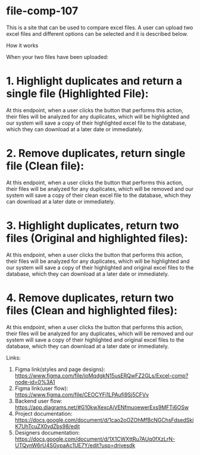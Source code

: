 # file-comp-107

This is a site that can be used to compare excel files. A user can upload two excel files and different options can be selected and it is described below.

How it works

When your two files have been uploaded:

# 1. Highlight duplicates and return a single file (Highlighted File): 

At this endpoint, when a user clicks the button that performs this action, their files will be analyzed for any duplicates, which will be highlighted and our system will save a copy of their highlighted excel file to the database, which they can download at a later date or immediately. 

# 2. Remove duplicates, return single file (Clean file): 

At this endpoint, when a user clicks the button that performs this action, their files will be analyzed for any duplicates, which will be removed and our system will save a copy of their clean excel file to the database, which they can download at a later date or immediately. 

# 3. Highlight duplicates, return two files (Original and highlighted files): 

At this endpoint, when a user clicks the button that performs this action, their files will be analyzed for any duplicates, which will be highlighted and our system will save a copy of their highlighted and original excel files to the database, which they can download at a later date or immediately. 

# 4. Remove  duplicates, return two files (Clean and highlighted files): 

At this endpoint, when a user clicks the button that performs this action, their files will be analyzed for any duplicates, which will be removed and our system will save a copy of their highlighted and original excel files to the database, which they can download at a later date or immediately. 

Links:
1. Figma link(styles and page designs): https://www.figma.com/file/ioMqdgkN15usERQwFZ2GLs/Excel-comp?node-id=0%3A1
2. Figma link(user flow): https://www.figma.com/file/CEOCYFi1LPAufi9Sj5CFVv
3. Backend user flow: https://app.diagrams.net/#G10kwXexcAjVENfmuoewerExs9MFTi6OSw
4. Project documentation: https://docs.google.com/document/d/1cao2oOZOhMfBcNGChsFdsedSkiK7UhTcuZX0ydZbs98/edit
5. Designers documentation: https://docs.google.com/document/d/1X1CWXttRu7AUq0fXzLrN-UTQynW6rU4SGypaAc1UE7Y/edit?usp=drivesdk
